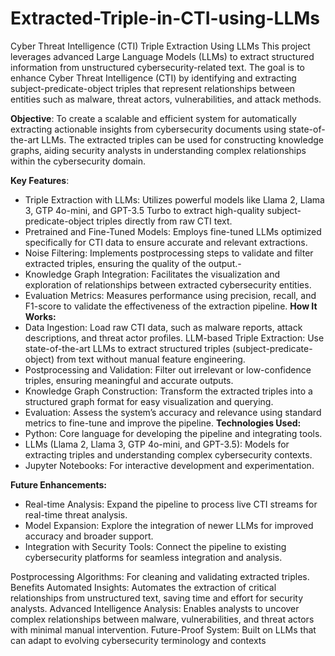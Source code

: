 # Extracted-Triple-in-CTI-using-LLMs
Cyber Threat Intelligence (CTI) Triple Extraction Using LLMs
This project leverages advanced Large Language Models (LLMs) to extract structured information from unstructured cybersecurity-related text. The goal is to enhance Cyber Threat Intelligence (CTI) by identifying and extracting subject-predicate-object triples that represent relationships between entities such as malware, threat actors, vulnerabilities, and attack methods.

**Objective**:
To create a scalable and efficient system for automatically extracting actionable insights from cybersecurity documents using state-of-the-art LLMs. The extracted triples can be used for constructing knowledge graphs, aiding security analysts in understanding complex relationships within the cybersecurity domain.

**Key Features**:
- Triple Extraction with LLMs: Utilizes powerful models like Llama 2, Llama 3, GTP 4o-mini, and GPT-3.5 Turbo to extract high-quality subject-predicate-object triples directly from raw CTI text.
- Pretrained and Fine-Tuned Models: Employs fine-tuned LLMs optimized specifically for CTI data to ensure accurate and relevant extractions.
- Noise Filtering: Implements postprocessing steps to validate and filter extracted triples, ensuring the quality of the output.- 
- Knowledge Graph Integration: Facilitates the visualization and exploration of relationships between extracted cybersecurity entities.
- Evaluation Metrics: Measures performance using precision, recall, and F1-score to validate the effectiveness of the extraction pipeline.
**How It Works:**
- Data Ingestion: Load raw CTI data, such as malware reports, attack descriptions, and threat actor profiles.
LLM-based Triple Extraction: Use state-of-the-art LLMs to extract structured triples (subject-predicate-object) from text without manual feature engineering.
- Postprocessing and Validation: Filter out irrelevant or low-confidence triples, ensuring meaningful and accurate outputs.
- Knowledge Graph Construction: Transform the extracted triples into a structured graph format for easy visualization and querying.
- Evaluation: Assess the system’s accuracy and relevance using standard metrics to fine-tune and improve the pipeline.
**Technologies Used:**
- Python: Core language for developing the pipeline and integrating tools.
- LLMs (Llama 2, Llama 3, GTP 4o-mini, and GPT-3.5): Models for extracting triples and understanding complex cybersecurity contexts.
- Jupyter Notebooks: For interactive development and experimentation.

**Future Enhancements:**
- Real-time Analysis: Expand the pipeline to process live CTI streams for real-time threat analysis.
- Model Expansion: Explore the integration of newer LLMs for improved accuracy and broader support.
- Integration with Security Tools: Connect the pipeline to existing cybersecurity platforms for seamless integration and analysis.

Postprocessing Algorithms: For cleaning and validating extracted triples.
Benefits
Automated Insights: Automates the extraction of critical relationships from unstructured text, saving time and effort for security analysts.
Advanced Intelligence Analysis: Enables analysts to uncover complex relationships between malware, vulnerabilities, and threat actors with minimal manual intervention.
Future-Proof System: Built on LLMs that can adapt to evolving cybersecurity terminology and contexts
